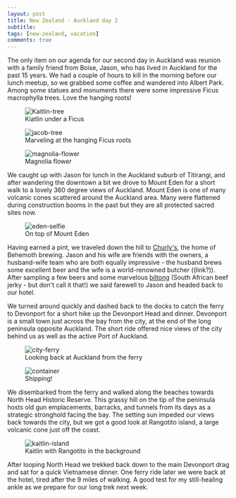 ```yaml
---
layout: post
title: New Zealand - Auckland day 2
subtitle: 
tags: [new-zealand, vacation]
comments: true
---
```


The only item on our agenda for our second day in Auckland was reunion with a family friend from Boise, Jason, who has lived in Auckland for the past 15 years. We had a couple of hours to kill in the morning before our lunch meetup, so we grabbed some coffee and wandered into Albert Park. Among some statues and monuments there were some impressive Ficus macrophylla trees. Love the hanging roots!

<figure>
  <img src="{{site.url}}/assets/img/2023-03-05-auckland-day-2/kaitlin_tree.JPG" alt="Kaitlin-tree"/>
  <figcaption>Kiatlin under a Ficus</figcaption>
</figure>

<figure>
  <img src="{{site.url}}/assets/img/2023-03-05-auckland-day-2/jacob_tree.JPG" alt="jacob-tree"/>
  <figcaption>Marveling at the hanging Ficus roots</figcaption>
</figure>

<figure>
  <img src="{{site.url}}/assets/img/2023-03-05-auckland-day-2/flower.JPG" alt="magnolia-flower"/>
  <figcaption>Magnolia flower</figcaption>
</figure>

We caught up with Jason for lunch in the Auckland suburb of Titirangi, and after wandering the downtown a bit we drove to Mount Eden for a short walk to a lovely 360 degree views of Auckland. Mount Eden is one of many volcanic cones scattered around the Auckland area. Many were flattened during construction booms in the past but they are all protected sacred sites now.

<figure>
  <img src="{{site.url}}/assets/img/2023-03-05-auckland-day-2/eden_selfie.JPG" alt="eden-selfie"/>
  <figcaption>On top of Mount Eden</figcaption>
</figure>

Having earned a pint, we traveled down the hill to [Churly's](https://churlys.co.nz), the home of Behemoth brewing. Jason and his wife are friends with the owners, a husband-wife team who are both equally impressive - the husband brews some excellent beer and the wife is a world-renowned butcher ((link?)). After sampling a few beers and some marvelous [biltong](https://en.wikipedia.org/wiki/Biltong) (South African beef jerky - but don't call it that!) we said farewell to Jason and headed back to our hotel.


We turned around quickly and dashed back to the docks to catch the ferry to Devonport for a short hike up the Devonport Head and dinner. Devonport is a small town just across the bay from the city, at the end of the long peninsula opposite Auckland. The short ride offered nice views of the city behind us as well as the active Port of Auckland.

<figure>
  <img src="{{site.url}}/assets/img/2023-03-05-auckland-day-2/city_ferry.JPG" alt="city-ferry"/>
  <figcaption>Looking back at Auckland from the ferry</figcaption>
</figure>

<figure>
  <img src="{{site.url}}/assets/img/2023-03-05-auckland-day-2/container.JPG" alt="container"/>
  <figcaption>Shipping!</figcaption>
</figure>

We disembarked from the ferry and walked along the beaches towards North Head Historic Reserve. This grassy hill on the tip of the peninsula hosts old gun emplacements, barracks, and tunnels from its days as a strategic stronghold facing the bay. The setting sun impeded our views back towards the city, but we got a good look at Rangotito island, a large volcanic cone just off the coast.

<figure>
  <img src="{{site.url}}/assets/img/2023-03-05-auckland-day-2/kaitlin_island.JPG" alt="kaitlin-island"/>
  <figcaption>Kaitlin with Rangotito in the background</figcaption>
</figure>

After looping North Head we trekked back down to the main Devonport drag and sat for a quick Vietnamese dinner. One ferry ride later we were back at the hotel, tired after the 9 miles of walking. A good test for my still-healing ankle as we prepare for our long trek next week.
